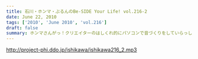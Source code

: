 ```yaml
---
title: 石川・ホンマ・ぶるんのBe-SIDE Your Life! vol.216-2
date: June 22, 2010
tags: ['2010', 'June 2010', 'vol.216']
draft: false
summary: ホンマさんがっ！クリエイターのはしくれ的にパソコンで音づくりをしていらっしゃる～～～！！そんなクリエイティブなスタジオからお届けしていますが。NAMAE
---
```


http://project-phi.ddo.jp/ishikawa/ishikawa216_2.mp3

